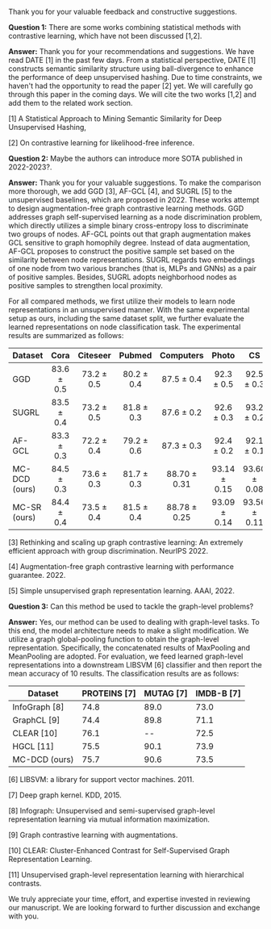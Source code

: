 

Thank you for your valuable feedback and constructive suggestions.

**Question 1:** There are some works combining statistical methods with contrastive learning, which have not been discussed [1,2]. 

**Answer:** Thank you for your recommendations and suggestions. We have read DATE [1] in the past few days. From a statistical perspective, DATE [1] constructs semantic similarity structure using ball-divergence to enhance the performance of deep unsupervised hashing. Due to time constraints, we haven't had the opportunity to read the paper [2] yet. We will carefully go through this paper in the coming days. We will cite the two works [1,2] and add them to the related work section.

[1] A Statistical Approach to Mining Semantic Similarity for Deep Unsupervised Hashing,

[2] On contrastive learning for likelihood-free inference.



**Question 2:** Maybe the authors can introduce more SOTA published in 2022-2023?. 

**Answer:** Thank you for your valuable suggestions. To make the comparison more thorough, we add GGD [3], AF-GCL [4], and SUGRL [5] to the unsupervised baselines, which are proposed in 2022. These works attempt to design augmentation-free graph contrastive learning methods. GGD addresses graph self-supervised learning as a node discrimination problem, which directly utilizes a simple binary cross-entropy loss to discriminate two groups of nodes. AF-GCL points out that graph augmentation makes GCL sensitive to graph homophily degree. Instead of data augmentation, AF-GCL proposes to construct the positive sample set based on the similarity between node representations. SUGRL regards two embeddings of one node from two various branches (that is, MLPs and GNNs) as a pair of positive samples. Besides, SUGRL adopts neighborhood nodes as positive samples to strengthen local proximity.

For all compared methods, we first utilize their models to learn node representations in an unsupervised manner. With the same experimental setup as ours, including the same dataset split, we further evaluate the learned representations on node classification task. The experimental results are summarized as follows:

| Dataset       |      Cora      |    Citeseer    |     Pubmed     |    Computers     |      Photo       |        CS        |     Physics      |
| ------------- | :------------: | :------------: | :------------: | :--------------: | :--------------: | :--------------: | :--------------: |
| GGD           | 83.6 $\pm$ 0.5 | 73.2 $\pm$ 0.5 | 80.2 $\pm$ 0.4 |  87.5 $\pm$ 0.4  |  92.3 $\pm$ 0.5  |  92.5 $\pm$ 0.3  | 95.12 $\pm$ 0.14 |
| SUGRL         | 83.5 $\pm$ 0.4 | 73.2 $\pm$ 0.5 | 81.8 $\pm$ 0.3 |  87.6 $\pm$ 0.2  |  92.6 $\pm$ 0.3  |  93.2 $\pm$ 0.2  | 95.21 $\pm$ 0.09 |
| AF-GCL        | 83.3 $\pm$ 0.3 | 72.2 $\pm$ 0.4 | 79.2 $\pm$ 0.6 |  87.3 $\pm$ 0.3  |  92.4 $\pm$ 0.2  |  92.1 $\pm$ 0.1  | 95.02 $\pm$ 0.18 |
| MC-DCD (ours) | 84.5 $\pm$ 0.3 | 73.6 $\pm$ 0.3 | 81.7 $\pm$ 0.3 | 88.70 $\pm$ 0.31 | 93.14 $\pm$ 0.15 | 93.60 $\pm$ 0.08 | 95.42 $\pm$ 0.12 |
| MC-SR (ours)  | 84.4 $\pm$ 0.4 | 73.5 $\pm$ 0.4 | 81.5 $\pm$ 0.4 | 88.78 $\pm$ 0.25 | 93.09 $\pm$ 0.14 | 93.56 $\pm$ 0.11 | 95.38 $\pm$ 0.08 |

[3] Rethinking and scaling up graph contrastive learning: An extremely efficient approach with group discrimination. NeurIPS 2022.

[4] Augmentation-free graph contrastive learning with performance guarantee. 2022.

[5] Simple unsupervised graph representation learning. AAAI, 2022.



**Question 3:** Can this method be used to tackle the graph-level problems?

**Answer:** Yes, our method can be used to dealing with graph-level tasks. To this end, the model architecture needs to make a slight modification. We utilize a graph global-pooling function to obtain the graph-level representation. Specifically, the concatenated results of MaxPooling and MeanPooling are adopted. For evaluation, we feed learned graph-level representations into a downstream LIBSVM [6] classifier and then report the mean accuracy of 10 results. The classification results are as follows:

| Dataset       | PROTEINS [7] | MUTAG [7] | IMDB-B [7] |
| ------------- | ------------ | --------- | ---------- |
| InfoGraph [8] | 74.8         | 89.0      | 73.0       |
| GraphCL [9]   | 74.4         | 89.8      | 71.1       |
| CLEAR [10]    | 76.1         | --        | 72.5       |
| HGCL [11]     | 75.5         | 90.1      | 73.9       |
| MC-DCD (ours) | 75.7         | 90.6      | 73.5       |

[6] LIBSVM: a library for support vector machines. 2011.

[7] Deep graph kernel. KDD, 2015.

[8] Infograph: Unsupervised and semi-supervised graph-level representation learning via mutual information maximization.

[9] Graph contrastive learning with augmentations.

[10] CLEAR: Cluster-Enhanced Contrast for Self-Supervised Graph Representation Learning.

[11] Unsupervised graph-level representation learning with hierarchical contrasts.





We truly appreciate your time, effort, and expertise invested in reviewing our manuscript. We are looking forward to further discussion and exchange with you.
